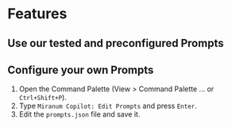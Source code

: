 # Features

## Use our tested and preconfigured Prompts

<!-- Add a screenshot of the copilot with the sidebar menu expanded -->

## Configure your own Prompts

1. Open the Command Palette (View > Command Palette ... or `Ctrl+Shift+P`).
2. Type `Miranum Copilot: Edit Prompts` and press `Enter`.
3. Edit the `prompts.json` file and save it.

<!-- Add a gif with these steps -->
